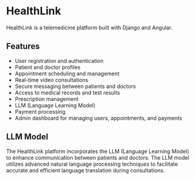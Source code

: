 # HealthLink

HealthLink is a telemedicine platform built with Django and Angular.

## Features

- User registration and authentication
- Patient and doctor profiles
- Appointment scheduling and management
- Real-time video consultations
- Secure messaging between patients and doctors
- Access to medical records and test results
- Prescription management
- LLM (Language Learning Model)
- Payment processing
- Admin dashboard for managing users, appointments, and payments

## LLM Model

The HealthLink platform incorporates the LLM (Language Learning Model) to enhance communication between patients and doctors. The LLM model utilizes advanced natural language processing techniques to facilitate accurate and efficient language translation during consultations.
